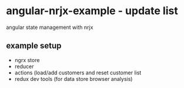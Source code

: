 # angular-nrjx-example - update list
angular state management with nrjx

## example setup
- ngrx store
- reducer
- actions (load/add customers and reset customer list
- redux dev tools (for data store browser analysis)
